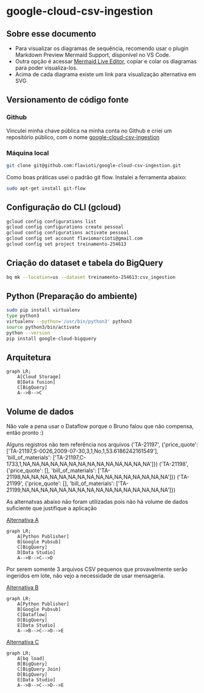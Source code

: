 # google-cloud-csv-ingestion

## Sobre esse documento

- Para visualizar os diagramas de sequência, recomendo usar o plugin Markdown Preview Mermaid Support, disponível no VS Code.
- Outra opção é acessar [Mermaid Live Editor](https://mermaid-js.github.io/mermaid-live-editor), copiar e colar os diagramas para poder visualiza-los.
- Acima de cada diagrama existe um link para visualização alternativa em SVG

## Versionamento de código fonte

### Github

Vinculei minha chave pública na minha conta no Github e criei um repositório público, com o nome [google-cloud-csv-ingestion](https://github.com/flavioti/google-cloud-csv-ingestion) 


### Máquina local

```sh
git clone git@github.com:flavioti/google-cloud-csv-ingestion.git
```

Como boas práticas usei o padrão git flow. Instalei a ferramenta abaixo:

```sh
sudo apt-get install git-flow
```

## Configuração do CLI (gcloud)

```sh
gcloud config configurations list
gcloud config configurations create pessoal
gcloud config configurations activate pessoal
gcloud config set account flaviomarcioti@gmail.com
gcloud config set project treinamento-254613
```

## Criação do dataset e tabela do BigQuery

```sh
bq mk --location=us --dataset treinamento-254613:csv_ingestion

```

## Python (Preparação do ambiente)

```sh
sudo pip install virtualenv
type python3
virtualenv --python='/usr/bin/python3' python3
source python3/bin/activate
python --version
pip install google-cloud-bigquery
```

## Arquitetura


```mermaid
graph LR;
    A[Cloud Storage]
    B[Data fusion]
    C[BigQuery]
    A-->B-->C
```

## Volume de dados

Não vale a pena usar o Dataflow porque o Bruno falou que não compensa, então pronto :)



Alguns registros não tem referência nos arquivos
('TA-21197', {'price_quote': ['TA-21197,S-0026,2009-07-30,3,1,No,1,53.6186242161549'], 'bill_of_materials': ['TA-21197,C-1733,1,NA,NA,NA,NA,NA,NA,NA,NA,NA,NA,NA,NA,NA,NA']})
('TA-21198', {'price_quote': [], 'bill_of_materials': ['TA-21198,NA,NA,NA,NA,NA,NA,NA,NA,NA,NA,NA,NA,NA,NA,NA,NA']})
('TA-21199', {'price_quote': [], 'bill_of_materials': ['TA-21199,NA,NA,NA,NA,NA,NA,NA,NA,NA,NA,NA,NA,NA,NA,NA,NA']})




As alternatvas abaixo não foram utilizadas pois não há volume de dados suficiente que justifique a aplicação

[Alternativa A](sequence-diagrams/alternativa_a.svg) 

```mermaid
graph LR;
    A[Python Publisher]
    B[Google Pubsub]
    C[BigQuery]
    D[Data Studio]
    A-->B-->C-->D
```
Por serem somente 3 arquivos CSV pequenos que provavelmente serão ingeridos em lote, não vejo a necessidade de usar mensageria.

[Alternativa B](sequence-diagrams/alternativa_b.svg) 

```mermaid
graph LR;
    A[Python Publisher]
    B[Google Pubsub]
    C[Dataflow]
    D[BigQuery]
    E[Data Studio]
    A-->B-->C-->D-->E
```

[Alternativa C](sequence-diagrams/alternativa_c.svg) 

```mermaid
graph LR;
    A[bq load]
    B[BigQuery]
    C[BigQuery Join]
    D[BigQuery]
    E[Data Studio]
    A-->B-->C-->D-->E
```
